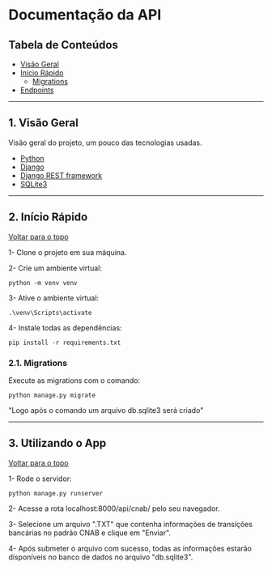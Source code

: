 # Documentação da API

## Tabela de Conteúdos

- [Visão Geral](#1-visão-geral)
- [Início Rápido](#2-início-rápido)   
    - [Migrations](#21-migrations)
- [Endpoints](#3-endpoints)

---

## 1. Visão Geral

Visão geral do projeto, um pouco das tecnologias usadas.

- [Python](https://www.python.org/)
- [Django](https://www.djangoproject.com/)
- [Django REST framework](https://www.django-rest-framework.org/)
- [SQLite3](https://sqlite.org/)

---

## 2. Início Rápido
[ Voltar para o topo ](#tabela-de-conteúdos)

1- Clone o projeto em sua máquina.

2- Crie um ambiente virtual:

```shell
python -m venv venv
```

3- Ative o ambiente virtual:

```shell
.\venv\Scripts\activate
```

4- Instale todas as dependências:

```shell
pip install -r requirements.txt
```

### 2.1. Migrations

Execute as migrations com o comando:

```
python manage.py migrate
```
"Logo após o comando um arquivo db.sqlite3 será criado"

---

## 3. Utilizando o App

[ Voltar para o topo ](#tabela-de-conteúdos)

1- Rode o servidor:
```
python manage.py runserver
```

2- Acesse a rota localhost:8000/api/cnab/ pelo seu navegador.

3- Selecione um arquivo ".TXT" que contenha informações de transições bancárias no padrão CNAB e clique em "Enviar".

4- Após submeter o arquivo com sucesso, todas as informações estarão disponíveis no banco de dados no arquivo "db.sqlite3". 

